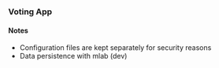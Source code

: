 ### Voting App 

#### Notes 
- Configuration files are kept separately for security reasons
- Data persistence with mlab (dev)